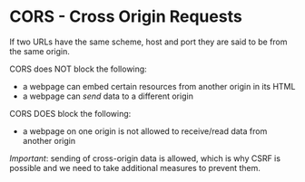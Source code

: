 # CORS - Cross Origin Requests
If two URLs have the same scheme, host and port they are said to be from the same origin.

CORS does NOT block the following:
* a webpage can embed certain resources from another origin in its HTML
* a webpage can *send* data to a different origin

CORS DOES block the following:
* a webpage on one origin is not allowed to receive/read data from another origin

*Important*: sending of cross-origin data is allowed, which is why CSRF is possible and we need to take additional measures to prevent them.
